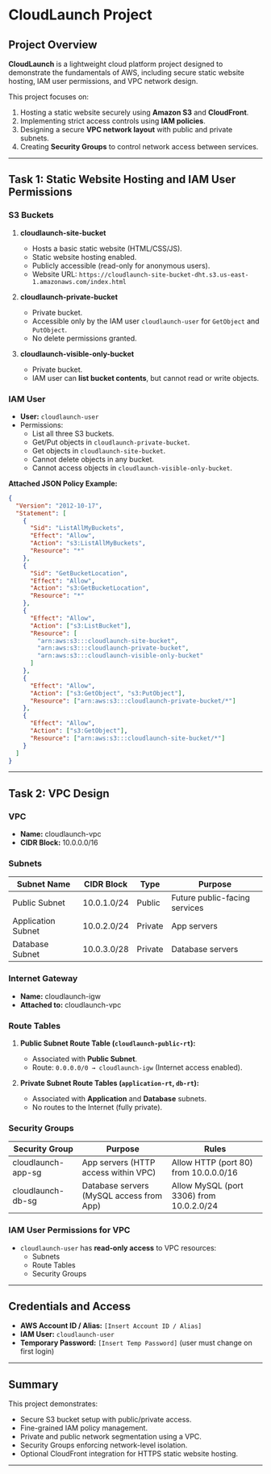# CloudLaunch Project

## Project Overview

**CloudLaunch** is a lightweight cloud platform project designed to demonstrate the fundamentals of AWS, including secure static website hosting, IAM user permissions, and VPC network design.

This project focuses on:

1. Hosting a static website securely using **Amazon S3** and **CloudFront**.
2. Implementing strict access controls using **IAM policies**.
3. Designing a secure **VPC network layout** with public and private subnets.
4. Creating **Security Groups** to control network access between services.

---

## Task 1: Static Website Hosting and IAM User Permissions

### **S3 Buckets**

1. **cloudlaunch-site-bucket**
   - Hosts a basic static website (HTML/CSS/JS).
   - Static website hosting enabled.
   - Publicly accessible (read-only for anonymous users).
   - Website URL: `https://cloudlaunch-site-bucket-dht.s3.us-east-1.amazonaws.com/index.html`

2. **cloudlaunch-private-bucket**
   - Private bucket.
   - Accessible only by the IAM user `cloudlaunch-user` for `GetObject` and `PutObject`.
   - No delete permissions granted.

3. **cloudlaunch-visible-only-bucket**
   - Private bucket.
   - IAM user can **list bucket contents**, but cannot read or write objects.

### **IAM User**

- **User:** `cloudlaunch-user`
- Permissions:
  - List all three S3 buckets.
  - Get/Put objects in `cloudlaunch-private-bucket`.
  - Get objects in `cloudlaunch-site-bucket`.
  - Cannot delete objects in any bucket.
  - Cannot access objects in `cloudlaunch-visible-only-bucket`.

**Attached JSON Policy Example:**

```json
{
  "Version": "2012-10-17",
  "Statement": [
    {
      "Sid": "ListAllMyBuckets",
      "Effect": "Allow",
      "Action": "s3:ListAllMyBuckets",
      "Resource": "*"
    },
    {
      "Sid": "GetBucketLocation",
      "Effect": "Allow",
      "Action": "s3:GetBucketLocation",
      "Resource": "*"
    },
    {
      "Effect": "Allow",
      "Action": ["s3:ListBucket"],
      "Resource": [
        "arn:aws:s3:::cloudlaunch-site-bucket",
        "arn:aws:s3:::cloudlaunch-private-bucket",
        "arn:aws:s3:::cloudlaunch-visible-only-bucket"
      ]
    },
    {
      "Effect": "Allow",
      "Action": ["s3:GetObject", "s3:PutObject"],
      "Resource": ["arn:aws:s3:::cloudlaunch-private-bucket/*"]
    },
    {
      "Effect": "Allow",
      "Action": ["s3:GetObject"],
      "Resource": ["arn:aws:s3:::cloudlaunch-site-bucket/*"]
    }
  ]
}
```

---

## Task 2: VPC Design

### **VPC**

- **Name:** cloudlaunch-vpc
- **CIDR Block:** 10.0.0.0/16

### **Subnets**

| Subnet Name        | CIDR Block  | Type    | Purpose                       |
| ------------------ | ----------- | ------- | ----------------------------- |
| Public Subnet      | 10.0.1.0/24 | Public  | Future public-facing services |
| Application Subnet | 10.0.2.0/24 | Private | App servers                   |
| Database Subnet    | 10.0.3.0/28 | Private | Database servers              |

### **Internet Gateway**

- **Name:** cloudlaunch-igw
- **Attached to:** cloudlaunch-vpc

### **Route Tables**

1. **Public Subnet Route Table (`cloudlaunch-public-rt`):**
   - Associated with **Public Subnet**.
   - Route: `0.0.0.0/0 → cloudlaunch-igw` (Internet access enabled).

2. **Private Subnet Route Tables (`application-rt`, `db-rt`):**
   - Associated with **Application** and **Database** subnets.
   - No routes to the Internet (fully private).

### **Security Groups**

| Security Group     | Purpose                                  | Rules                                    |
| ------------------ | ---------------------------------------- | ---------------------------------------- |
| cloudlaunch-app-sg | App servers (HTTP access within VPC)     | Allow HTTP (port 80) from 10.0.0.0/16    |
| cloudlaunch-db-sg  | Database servers (MySQL access from App) | Allow MySQL (port 3306) from 10.0.2.0/24 |

### **IAM User Permissions for VPC**

- `cloudlaunch-user` has **read-only access** to VPC resources:
  - Subnets
  - Route Tables
  - Security Groups

---

## **Credentials and Access**

- **AWS Account ID / Alias:** `[Insert Account ID / Alias]`
- **IAM User:** `cloudlaunch-user`
- **Temporary Password:** `[Insert Temp Password]` (user must change on first login)

---

## **Summary**

This project demonstrates:

- Secure S3 bucket setup with public/private access.
- Fine-grained IAM policy management.
- Private and public network segmentation using a VPC.
- Security Groups enforcing network-level isolation.
- Optional CloudFront integration for HTTPS static website hosting.

---
